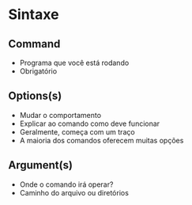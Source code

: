 # Sintaxe

## Command
  - Programa que você está rodando
  - Obrigatório

## Options(s)
  - Mudar o comportamento
  - Explicar ao comando como deve funcionar
  - Geralmente, começa com um traço
  - A maioria dos comandos oferecem muitas opções

## Argument(s)
  - Onde o comando irá operar?
  - Caminho do arquivo ou diretórios